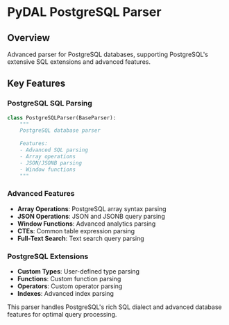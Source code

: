 # PyDAL PostgreSQL Parser

## Overview
Advanced parser for PostgreSQL databases, supporting PostgreSQL's extensive SQL extensions and advanced features.

## Key Features

### PostgreSQL SQL Parsing
```python
class PostgreSQLParser(BaseParser):
    """
    PostgreSQL database parser
    
    Features:
    - Advanced SQL parsing
    - Array operations
    - JSON/JSONB parsing
    - Window functions
    """
```

### Advanced Features
- **Array Operations**: PostgreSQL array syntax parsing
- **JSON Operations**: JSON and JSONB query parsing
- **Window Functions**: Advanced analytics parsing
- **CTEs**: Common table expression parsing
- **Full-Text Search**: Text search query parsing

### PostgreSQL Extensions
- **Custom Types**: User-defined type parsing
- **Functions**: Custom function parsing
- **Operators**: Custom operator parsing
- **Indexes**: Advanced index parsing

This parser handles PostgreSQL's rich SQL dialect and advanced database features for optimal query processing.